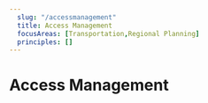 ```yaml
---
  slug: "/accessmanagement"
  title: Access Management
  focusAreas: [Transportation,Regional Planning]
  principles: []
---
```

# Access Management